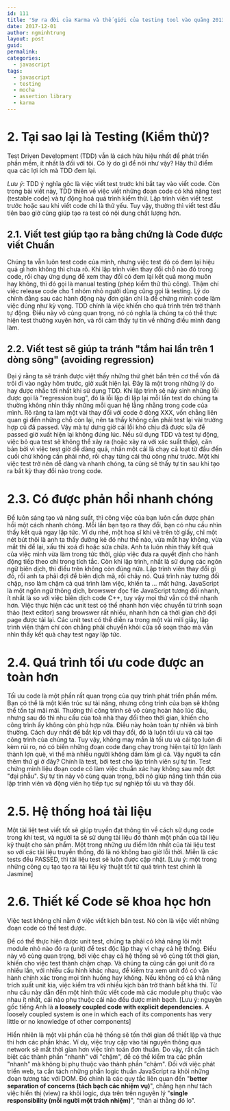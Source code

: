 ```yaml
---
id: 111
title: 'Sự ra đời của Karma và thế giới của testing tool vào quãng 2013 (phần 2)'
date: 2017-12-01
author: ngminhtrung
layout: post
guid: 
permalink: 
categories:
  - javascript
tags:
  - javascript
  - testing
  - mocha
  - assertion library
  - karma
---
```


# 2. Tại sao lại là Testing (Kiểm thử)?

Test Driven Development (TDD) vẫn là cách hữu hiệu nhất để phát triển phần mềm, ít nhất là đối với tôi. Có lý do gì để nói như vậy? Hãy thử điểm qua các lợi ích mà TDD đem lại. 

_Lưu ý_: TDD ý nghĩa gôc là việc viết test trước khi bắt tay vào viết code. Còn trong bài viết này, TDD thiên về việc viết những đoạn code có khả năng test (testable code) và tự động hoá quá trình kiểm thử. Lập trình viên viết test trước hoặc sau khi viết code chỉ là thứ yếu. Tuy vậy, thường thì viết test đầu tiên bao giờ cũng giúp tạo ra test có nội dung chất lượng hơn. 

## 2.1. Viết test giúp tạo ra bằng chứng là Code được viết Chuẩn

Chúng ta vẫn luôn test code của mình, nhưng việc test đó có đem lại hiệu quả gì hơn không thì chưa rõ. Khi lập trình viên thay đổi chỗ nào đó trong code, rồi chạy ứng dụng để xem thay đổi có đem lại kết quả mong muôn hay không, thì đó gọi là manual testing (phép kiểm thử thủ công). Thậm chí việc release code cho 1 nhóm nhỏ người dùng cũng gọi là testing. Lý do chính đằng sau các hành động này đơn giản chỉ là để chứng minh code làm việc đúng như kỳ vọng. TDD chính là việc khiến cho quá trình trên trở thành tự động. Điều này vô cùng quan trọng, nó có nghĩa là chúng ta có thể thực hiện test thường xuyên hơn, và rồi cảm thấy tự tin về những điều mình đang làm. 

## 2.2. Viết test sẽ giúp ta tránh "tắm hai lần trên 1 dòng sông" (avoiding regression)

Đại ý rằng ta sẽ tránh được việt thấy những thứ ghét bẩn trên cơ thể vốn đã trôi đi vào ngày hôm trước, giờ xuất hiện lại. Đây là một trong những lý do hay được nhắc tới nhất khi sử dụng TDD. Khi lập trình sẽ nảy sinh những lỗi được gọi là "regression bug", đó là lỗi lặp đi lặp lại mỗi lần test do chúng ta thường không nhìn thấy những mỗi quan hệ lằng nhằng trong code của mình. Rõ ràng ta làm một vài thay đổi với code ở dòng XXX, vốn chẳng liên quan gì đến những chỗ còn lại, nên ta thấy không cần phải test lại vài trường hợp cũ đã passed. Vậy mà tự dưng giờ cái lỗi khó chịu đã được sửa để passed giờ xuất hiện lại không đúng lúc. Nếu sử dụng TDD và test tự động, việc bỏ qua test sẽ không thể xảy ra (hoặc xảy ra với xác suất thấp), căn bản bởi vì việc test giờ dễ dàng quá, nhấn một cái là chạy cả loạt từ đầu đến cuối chứ không cần phải nhớ, rồi chạy từng cái thủ công như trước. Một khi việc test trở nên dễ dàng và nhanh chóng, ta cũng sẽ thấy tự tin sau khi tạo ra bất kỳ thay đổi nào trong code. 

# 2.3. Có được phản hồi nhanh chóng

Để luôn sáng tạo và năng suất, thì công việc của bạn luôn cần được phản hồi một cách nhanh chóng. Mỗi lần bạn tạo ra thay đổi, bạn có nhu cầu nhìn thấy kết quả ngay lập tức. Ví dụ nhé, một hoạ sĩ khi vẽ trên tờ giấy, chỉ một nét bút thôi là anh ta thấy đường kẻ đó như thế nào, vừa mắt hay không, vừa mắt thì để lại, xấu thì xoá đi hoặc sửa chữa. Anh ta luôn nhìn thấy kết quả của việc mình vừa làm trong tức thời, giúp việc đưa ra quyết định cho hành động tiếp theo chỉ trong tích tắc. Còn khi lập trình, nhất là sử dụng các ngôn ngữ biên dịch, thì điều trên không còn đúng nữa. Lập trình viên thay đổi gì đó, rồi anh ta phải đợi để biên dịch mã, rồi chãy nó. Quá trình này tương đối chập, nso làm chậm cả quá trình làm việc, khiến ta ... mất hứng. JavaScript là một ngôn ngữ thông dịch, browswer đọc file JavaScript tương đối nhanh, ít nhất là so với việc biên dịch code C++, tuy vậy mọi thứ vẫn có thể nhanh hơn. Việc thực hiện các unit test có thể nhanh hơn việc chuyển từ trình soạn thảo (text editor) sang browswer rất nhiều, nhanh hơn cả thời gian chờ đợi page được tải lại. Các unit test có thể diễn ra trong một vài mili giây, lập trình viên thậm chí còn chẳng phải chuyển khỏi cửa sổ soạn thảo mà vẫn nhìn thấy kết quả chạy test ngay lập tức. 

# 2.4. Quá trình tối ưu code được an toàn hơn

Tối ưu code là một phần rất quan trọng của quy trình phát triển phần mềm. Bạn có thể là một kiến trúc sư tài năng, nhưng công trình của bạn sẽ không thể tồn tại mãi mãi. Thường thì công trình sẽ vô cùng hoàn hảo lúc đầu, nhưng sau đó thì nhu cầu của toà nhà thay đổi theo thời gian, khiến cho công trình ấy không còn phù hợp nữa. Điều này hoàn toàn tự nhiên và bình thường. Cách duy nhất để bắt kịp với thay đổi, đó là luôn tối ưu và cải tạo công trình của chúng ta. Tuy vậy, không may mắn là tối ưu và cải tạo luôn đi kèm rủi ro, nó có biến những đoạn code đang chạy trong hiện tại từ lợn lành thành lợn què, vì thế mà nhiều người không dám làm gì cả. Vậy người ta cần thêm thứ gì ở đây? Chính là test, bởi test cho lập trình viên sự tự tin. Test chứng minh liệu đoạn code có làm việc chuẩn xác hay không sau một đợt "đại phẫu". Sự tự tin này vô cùng quan trọng, bởi nó giúp nâng tinh thần của lập trình viên và động viên họ tiếp tục sự nghiệp tối ưu và thay đổi. 

# 2.5. Hệ thống hoá tài liệu

Một tài liệt test viết tốt sẽ giúp truyền đạt thông tin về cách sử dụng code trong khi test, và người ta sẽ sử dụng tài liệu đó thành một phần của tài liệu kỹ thuật cho sản phẩm. Một trong những ưu điểm lớn nhất của tài liệu test so với các tài liệu truyền thống, đó là nó không bao giờ lỗi thời. Miễn là các tests đều PASSED, thì tài liệu test sẽ luôn được cập nhật. [Lưu ý: một trong những công cụ tạo tạo ra tài liệu kỹ thuật tốt từ quá trình test chính là Jasmine]

# 2.6. Thiết kế Code sẽ khoa học hơn

Việc test không chỉ nằm ở việc viết kịch bản test. Nó còn là việc viết những đoạn code có thể test được. 

Để có thể thực hiện được unit test, chúng ta phải có khả năng lôi một module nhỏ nào đó ra (unit) để test độc lập thay vì chạy cả hệ thống. Điều này vô cùng quan trọng, bởi việc chạy cả hệ thống sẽ vô cùng tốt thời gian, khiến cho việc test thành chậm chạp. Và chúng ta cũng cần gọi unit đó ra nhiều lần, với nhiều cấu hình khác nhau, để kiểm tra xem unit đó có vận hành chính xác trong mọi tình huống hay không. Nếu không có cả khả năng trích xuất unit kia, việc kiểm tra với nhiều kịch bản trở thành bất khả thi. Từ nhu cầu này dẫn đến một hình thức viết code mà các module phụ thuộc vào nhau ít nhất, cái nào phụ thuộc cái nào đều được minh bạch. [Lưu ý: nguyên gốc tiếng Anh là **a loosely coupled code with explicit dependencies**. A loosely coupled system is one in which each of its components has very little or no knowledge of other components]

Hiển nhiên là một vài phần của hệ thống sẽ tốn thời gian để thiết lập và thực thi hơn các phần khác. Ví dụ, việc truy cập vào tài nguyên thông qua network sẽ mất thời gian hơn việc tính toán đơn thuần. Do vậy, rất cần tách biệt các thành phần "nhanh" với "chậm", để có thể kiểm tra các phần "nhanh" mà không bị phụ thuộc vào thành phần "chậm". Đối với việc phát triển web, ta cần tách những phần logic thuần JavaScript ra khỏi những đoạn tương tác với DOM. Đó chính là các quy tắc liên quan đến "**better separation of concerns (tách bạch các nhiệm vụ)**", chẳng hạn như tách việc hiển thị  (view) ra khỏi logic, dựa trên trên nguyên lý "**single responsibility (mỗi người một trách nhiệm)**", "thân ai thằng đó lo". 